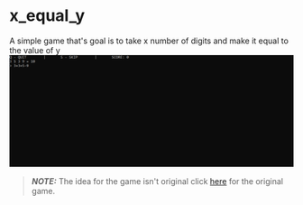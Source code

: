 # x_equal_y

A simple game that's goal is to take x number of digits and make it equal to the value of y
![demo image](images/demo.png)

> **_NOTE:_** The idea for the game isn't original
> click [here](https://play.google.com/store/apps/details?id=app.fourequalsten.fourequalsten_app&hl=en&gl=US) for the
> original game.